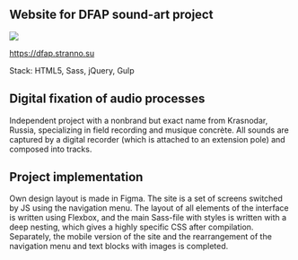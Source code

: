 ## Website for DFAP sound-art project

![](https://dfap.stranno.su/design.png)

https://dfap.stranno.su

Stack: HTML5, Sass, jQuery, Gulp

## Digital fixation of audio processes

Independent project with a nonbrand but exact name from Krasnodar, Russia, specializing in field recording and musique concrète. All sounds are captured by a digital recorder (which is attached to an extension pole) and composed into tracks.

## Project implementation

Own design layout is made in Figma. The site is a set of screens switched by JS using the navigation menu. The layout of all elements of the interface is written using Flexbox, and the main Sass-file with styles is written with a deep nesting, which gives a highly specific CSS after compilation. Separately, the mobile version of the site and the rearrangement of the navigation menu and text blocks with images is completed.
